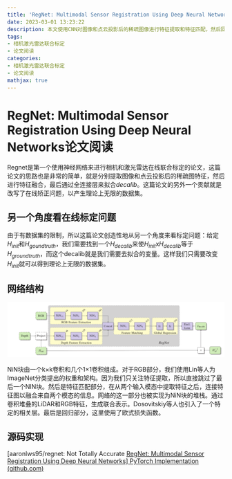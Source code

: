 ```yaml
---
title: 'RegNet: Multimodal Sensor Registration Using Deep Neural Networks论文阅读'
date: 2023-03-01 13:23:22
description: 本文使用CNN对图像和点云投影后的稀疏图像进行特征提取和特征匹配，然后回归正确的矫正位姿。本文还创造性地将矫正问题改写为矫正和去矫正问题，然后只需要改变decalib的参数就可以获得理论上无限的数据集。
tags:
- 相机激光雷达联合标定
- 论文阅读
categories:
- 相机激光雷达联合标定
- 论文阅读
mathjax: true
---
```


# RegNet: Multimodal Sensor Registration Using Deep Neural Networks论文阅读

Regnet是第一个使用神经网络来进行相机和激光雷达在线联合标定的论文，这篇论文的思路也是非常的简单，就是分别提取图像和点云投影后的稀疏图特征，然后进行特征融合，最后通过全连接层来拟合$decalib$。这篇论文的另外一个贡献就是改写了在线矫正问题，以产生理论上无限的数据集。

## 另一个角度看在线标定问题

由于有数据集的限制，所以这篇论文创造性地从另一个角度来看标定问题：给定$H_{init}$和$H_{gound truth}$，我们需要找到一个$H_{decalib}$来使$H_{init}$x$H_{decalib}$等于$H_{ground truth}$，而这个decalib就是我们需要去拟合的变量。这样我们只需要改变$H_{init}$就可以得到理论上无限的数据集。

## 网络结构

![image-20230302034102276](RegNet-Multimodal-Sensor-Registration-Using-Deep-Neural-Networks论文阅读/image-20230302034102276.png)

NiN块由一个k×k卷积和几个1×1卷积组成。对于RGB部分，我们使用Lin等人为ImageNet分类提出的权重和架构。因为我们只关注特征提取，所以直接跳过了最后一个NIN块。然后是特征匹配部分，在从两个输入模态中提取特征之后，连接特征图以融合来自两个模态的信息。网络的这一部分也被实现为NiN块的堆栈。通过卷积堆叠的LiDAR和RGB特征，生成联合表示。Dosovitskiy等人也引入了一个特定的相关层。最后是回归部分，这里使用了欧式损失函数。

## 源码实现

[aaronlws95/regnet: Not Totally Accurate [RegNet: Multimodal Sensor Registration Using Deep Neural Networks\] PyTorch Implementation (github.com)](https://github.com/aaronlws95/regnet)
